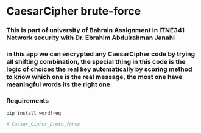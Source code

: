 #  CaesarCipher brute-force
### This is part of university of Bahrain Assignment in ITNE341 Network security with Dr. Ebrahim Abdulrahman Janahi

### in this app we can encrypted any CaesarCipher code by trying all shifting combination, the special thing in this code is the logic of choices the real key automatically by scoring method to know which one is the real message, the most one have meaningful words its the right one.

### Requirements
```bash
pip install wordfreq

# Caesar_Cipher_Brute_force
